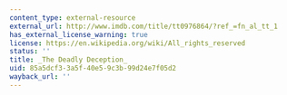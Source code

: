 ```yaml
---
content_type: external-resource
external_url: http://www.imdb.com/title/tt0976864/?ref_=fn_al_tt_1
has_external_license_warning: true
license: https://en.wikipedia.org/wiki/All_rights_reserved
status: ''
title: _The Deadly Deception_
uid: 85a5dcf3-3a5f-40e5-9c3b-99d24e7f05d2
wayback_url: ''
---
```

